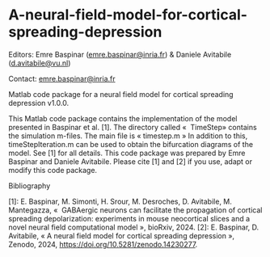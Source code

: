 # A-neural-field-model-for-cortical-spreading-depression

Editors: Emre Baspinar (emre.baspinar@inria.fr) & Daniele Avitabile (d.avitabile@vu.nl)

Contact: emre.baspinar@inria.fr

Matlab code package for a neural field model for cortical spreading depression v1.0.0.

This Matlab code package contains the implementation of the model presented in Baspinar et al. [1]. The directory called «  TimeStep» contains the simulation m-files. The main file is « timestep.m » In addition to this, timeStepIteration.m can be used to obtain the bifurcation diagrams of the model. See [1] for all details. This code package was prepared by Emre Baspinar and Daniele Avitabile. Please cite [1] and [2] if you use, adapt or modify this code package.

Bibliography

[1]: E. Baspinar, M. Simonti, H. Srour, M. Desroches, D. Avitabile, M. Mantegazza, «  GABAergic neurons can facilitate the propagation of cortical spreading depolarization: experiments in mouse neocortical slices and a novel neural field computational model », bioRxiv, 2024.
[2]: E. Baspinar, D. Avitabile, «  A neural field model for cortical spreading depression  », Zenodo, 2024, https://doi.org/10.5281/zenodo.14230277.
